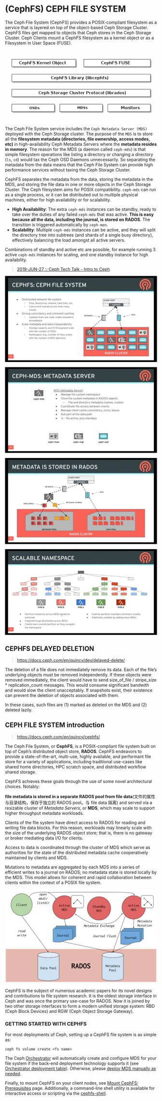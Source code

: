 # (CephFS) CEPH FILE SYSTEM



The Ceph File System (CephFS) provides a POSIX-compliant filesystem as a service that is layered on top of the object-based Ceph Storage Cluster. CephFS files get mapped to objects that Ceph stores in the Ceph Storage Cluster. Ceph Clients mount a CephFS filesystem as a kernel object or as a Filesystem in User Space (FUSE).



![img](CephFS.assets/ditaa-a3cf58afeea95c637ca2c94368599627b433c4ff.png)

The Ceph File System service includes the `Ceph Metadata Server (MDS)` deployed with the Ceph Storage cluster. The purpose of the `MDS` is to store all the **filesystem metadata (directories, file ownership, access modes, etc)** in high-availability Ceph Metadata Servers where the **metadata resides in memory**. The reason for the MDS (a daemon called `ceph-mds`) is that simple filesystem operations like listing a directory or changing a directory (`ls`, `cd`) would tax the Ceph OSD Daemons unnecessarily. So separating the metadata from the data means that the Ceph File System can provide high performance services without taxing the Ceph Storage Cluster.

CephFS separates the metadata from the data, storing the metadata in the MDS, and storing the file data in one or more objects in the Ceph Storage Cluster. The Ceph filesystem aims for POSIX compatibility. `ceph-mds` can run as a single process, or it can be distributed out to multiple physical machines, either for high availability or for scalability.

- **High Availability**: The extra `ceph-mds` instances can be standby, ready to take over the duties of any failed `ceph-mds` that was active. **This is easy because all the data, including the journal, is stored on RADOS**. The transition is triggered automatically by `ceph-mon`.
- **Scalability**: Multiple `ceph-mds` instances can be active, and they will split the directory tree into subtrees (and shards of a single busy directory), effectively balancing the load amongst all active servers.

Combinations of standby and active etc are possible, for example running 3 active `ceph-mds` instances for scaling, and one standby instance for high availability.



> [2019-JUN-27 :: Ceph Tech Talk - Intro to Ceph](https://youtu.be/PmLPbrf-x9g?t=3449)

![2019-JUN-27 __ Ceph Tech Talk - Intro to Ceph - YouTube - 57_29](./CephFS.assets/CephTechTalk-IntroToCeph-1.png)



![2019-JUN-27 __ Ceph Tech Talk - Intro to Ceph - YouTube - 59_24](./CephFS.assets/CephTechTalk-IntroToCeph-2.png)



![2019-JUN-27 __ Ceph Tech Talk - Intro to Ceph - YouTube - 60_59](./CephFS.assets/CephTechTalk-IntroToCeph-3.png)



![2019-JUN-27 __ Ceph Tech Talk - Intro to Ceph - YouTube - 61_39](./CephFS.assets/CephTechTalk-IntroToCeph-4.png)





## CEPHFS DELAYED DELETION

> https://docs.ceph.com/en/quincy/dev/delayed-delete/

The deletion of a file does not immediately remove its data. Each of the file’s underlying objects must be removed independently. If these objects were removed immediately, the client would have to send size_of_file / stripe_size * replication_count messages. This would consume significant bandwith and would slow the client unacceptably. If snapshots exist, their existence can prevent the deletion of objects associated with them.

In these cases, such files are (1) marked as deleted on the MDS and (2) deleted lazily.



## CEPH FILE SYSTEM introduction

> https://docs.ceph.com/en/quincy/cephfs/



The Ceph File System, or **CephFS**, is a POSIX-compliant file system built on top of Ceph’s distributed object store, **RADOS**. CephFS endeavors to provide a state-of-the-art, multi-use, highly available, and performant file store for a variety of applications, including traditional use-cases like shared home directories, HPC scratch space, and distributed workflow shared storage.

CephFS achieves these goals through the use of some novel architectural choices. Notably:

**file metadata is stored in a separate RADOS pool from file data**(文件的属性与目录结构，保存于独立的 RADOS pool。与 file data 隔离) and served via a resizable cluster of *Metadata Servers*, or **MDS**, which may scale to support higher throughput metadata workloads. 

Clients of the file system have direct access to RADOS for reading and writing file data blocks. For this reason, workloads may linearly scale with the size of the underlying RADOS object store; that is, there is no gateway or broker mediating data I/O for clients.

Access to data is coordinated through the cluster of MDS which serve as authorities for the state of the distributed metadata cache cooperatively maintained by clients and MDS. 

Mutations to metadata are aggregated by each MDS into a series of efficient writes to a journal on RADOS; no metadata state is stored locally by the MDS. This model allows for coherent and rapid collaboration between clients within the context of a POSIX file system.

![](CephFS.assets/cephfs-architecture.svg)

CephFS is the subject of numerous academic papers for its novel designs and contributions to file system research. It is the oldest storage interface in Ceph and was once the primary use-case for RADOS. Now it is joined by two other storage interfaces to form a modern unified storage system: RBD (Ceph Block Devices) and RGW (Ceph Object Storage Gateway).

### GETTING STARTED WITH CEPHFS

For most deployments of Ceph, setting up a CephFS file system is as simple as:

```
ceph fs volume create <fs name>
```

The Ceph [Orchestrator](https://docs.ceph.com/en/quincy/mgr/orchestrator) will automatically create and configure MDS for your file system if the back-end deployment technology supports it (see [Orchestrator deployment table](https://docs.ceph.com/en/quincy/mgr/orchestrator/#current-implementation-status)). Otherwise, please [deploy MDS manually as needed](https://docs.ceph.com/en/quincy/cephfs/add-remove-mds).

Finally, to mount CephFS on your client nodes, see [Mount CephFS: Prerequisites](https://docs.ceph.com/en/quincy/cephfs/mount-prerequisites) page. Additionally, a command-line shell utility is available for interactive access or scripting via the [cephfs-shell](https://docs.ceph.com/en/quincy/man/8/cephfs-shell).



































